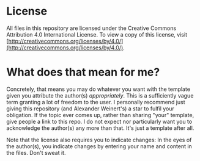 # License
All files in this repository are licensed under the Creative Commons Attribution 4.0 International License.
To view a copy of this license, visit [http://creativecommons.org/licenses/by/4.0/](http://creativecommons.org/licenses/by/4.0/).

# What does that mean for me?
Concretely, that means you may do whatever you want with the template given you attribute the author(s) _appropriately_.  This is a sufficiently vague term granting a lot of freedom to the user.  I personally recommend just giving this repository (and Alexander Weinert's) a star to fulfil your obligation.  If the topic ever comes up, rather than sharing "your" template, give people a link to this repo.  I do not expect nor particularly want you to acknowledge the author(s) any more than that.  It's just a template after all.  

Note that the license also requires you to indicate changes:  In the eyes of the author(s), you indicate changes by entering your name and content in the files.  Don't sweat it.
